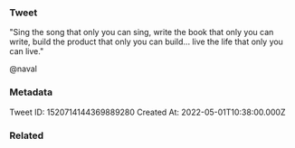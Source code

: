 ### Tweet
"Sing the song that only you can sing, write the book that only you can write, build the product that only you can build... live the life that only you can live."

@naval

### Metadata
Tweet ID: 1520714144369889280
Created At: 2022-05-01T10:38:00.000Z

### Related

